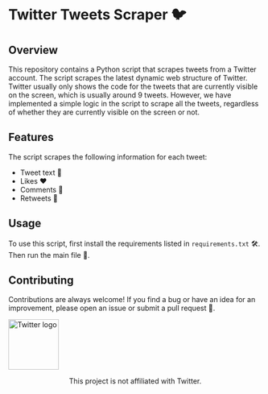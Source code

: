 <h1>Twitter Tweets Scraper 🐦</h1>
<h2>Overview</h2>
<p>This repository contains a Python script that scrapes tweets from a Twitter account. The script scrapes the latest dynamic web structure of Twitter. Twitter usually only shows the code for the tweets that are currently visible on the screen, which is usually around 9 tweets. However, we have implemented a simple logic in the script to scrape all the tweets, regardless of whether they are currently visible on the screen or not.</p>
<h2>Features</h2>
<p>The script scrapes the following information for each tweet:</p>
<ul>
  <li>Tweet text 📝</li>
  <li>Likes ❤️</li>
  <li>Comments 💬</li>
  <li>Retweets 🔄</li>
</ul>
<h2>Usage</h2>
<p>To use this script, first install the requirements listed in <code>requirements.txt</code> 🛠️. Then run the main file 🚀.</p>
<h2>Contributing</h2>
<p>Contributions are always welcome! If you find a bug or have an idea for an improvement, please open an issue or submit a pull request 🙏.</p>
<img src="https://www.suit.gr/wp-content/uploads/2016/03/link-icon-twitter.png" alt="Twitter logo" height="100">
<p align="center">This project is not affiliated with Twitter.</p>


